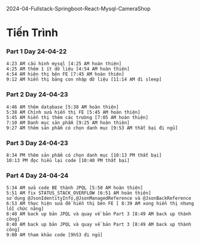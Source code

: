 2024-04-Fullstack-Springboot-React-Mysql-CameraShop

# Tiến Trình

### Part 1 Day 24-04-22
```
4:23 AM cấu hình mysql [4:25 AM hoàn thiện]
4:25 AM thêm 1 ít dữ liệu [4:54 AM hoàn thiện]
4:54 AM hiện thị bên FE [7:45 AM hoàn thiện]
9:12 AM hiển thị bảng con nhập dữ liệu [11:14 AM đi sleep]
```
### Part 2 Day 24-04-23
```
4:46 AM thêm database [5:38 AM hoàn thiện]
5:38 AM Chỉnh sửa hiển thị FE [5:45 AM hoàn thiện]
5:45 AM hiển thị thêm các trường [7:05 AM hoàn thiện]
7:10 AM Danh mục sản phẩm [9:25 AM hoàn thiện]
9:27 AM thêm sản phẩm có chọn danh mục [9:53 AM thất bại đi ngủ]
```
### Part 3 Day 24-04-23
```
8:34 PM thêm sản phẩm có chọn danh mục [10:13 PM thất bại]
10:13 PM đọc hiểu lại code [10:40 PM thất bại]
```
### Part 4 Day 24-04-24
```
5:34 AM sửa code BE thành JPQL [5:50 AM hoàn thiện]
5:51 AM fix STATUS_STACK_OVERFLOW [6:51 AM hoàn thiện] 
sử dụng @JsonIdentityInfo,@JsonManagedReference và @JsonBackReference
6:53 AM thực hiện sửa để hiển thị bên FE [ 8:39 AM xong hiển thị nhưng lỗi chức năng]
8:40 AM back up bản JPQL và quay về bản Part 3 [8:49 AM back up thành công]
8:40 AM back up bản JPQL và quay về bản Part 3 [8:49 AM back up thành công]
9:00 AM tham khảo code [9h53 đi ngủ]
```

